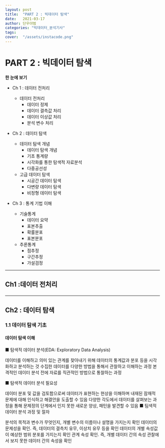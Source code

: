 ```yaml
---
layout: post
title:  "PART 2 : 빅데이터 탐색"
date:   2021-03-17 
author: 단우아범
categories: "빅데이터_분석기사"
tags:	
cover:  "/assets/instacode.png"
---
```


# PART 2 : 빅데이터 탐색
__한 눈에 보기__  
 - Ch 1 : 데이터 전처리
   - 데이터 전처리
     - 데이터 정제
     - 데이터 결측값 처리
     - 데이터 이상값 처리
     - 분석 변수 처리
    
 - Ch 2 : 데이터 탐색
   - 데이터 탐색 개념
     - 데이터 탐색 개념
     - 기초 통계량
     - 시각화를 통한 탐색적 자료분석
     - 다중공선성
   - 고급 데이터 탐색
     - 시공간 데이터 탐색
     - 다변량 데이터 탐색
     - 비정형 데이터 탐색
 - Ch 3 : 통계 기법 이해
   - 기술통계
     - 데이터 요약
     - 표본추출
     - 확률분포
     - 표본분포
   - 추론통계
     - 점추정
     - 구간추정
     - 가설검정
   
---

## Ch1 :데이터 전처리
### 
---

## Ch2 : 데이터 탐색
### 1.1 데이터 탐색 기초  
#### 데이터 탐색 이해
■ 탐색적 데이터 분석(EDA: Exploratory Data Analysis)

데이터를 이해하고 의미 있는 관계를 찾아내기 위해 데이터의 통계값과 분포 등을 시각화하고 분석하는 것
수집한 데이터를 다양한 방법을 통해서 관찰하고 이해하는 과정
본격적인 데이터 분석 전에 자료를 직관적인 방법으로 통찰하는 과정

■ 탐색적 데이터 분석 필요성

데이터 분포 및 값을 검토함으로써 데이터가 표현하는 현상을 이해하며 내재된 잠재적 문제에 대해 인식하고 해결안을 도출할 수 있음
다양한 각도에서 데이터를 살펴보는 과정을 통해 문제정의 단계에서 인지 못한 새로운 양상, 패턴을 발견할 수 있음
■ 팀색적 데이터 분석 과정 및 절차

분석의 목적과 변수가 무엇인지, 개별 변수의 이름이나 설명을 가지는지 확인
데이터의 문제성을 확인. 즉, 데이터의 결측치 유무, 이상치 유무 등을 확인
데이터의 개별 속성값이 예상한 범위 분포를 가지는지 확인
관계 속성 확인. 즉, 개별 데이터 간의 속성 관찰에서 보지 못한 데이터 간의 속성을 확인
    
